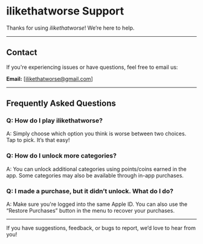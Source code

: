 # ilikethatworse Support

Thanks for using *ilikethatworse*! We’re here to help.

---

## Contact

If you're experiencing issues or have questions, feel free to email us:

**Email:** [ilikethatworse@gmail.com]

---

## Frequently Asked Questions

### Q: How do I play ilikethatworse?
A: Simply choose which option you think is worse between two choices. Tap to pick. It’s that easy!

### Q: How do I unlock more categories?
A: You can unlock additional categories using points/coins earned in the app. Some categories may also be available through in-app purchases.

### Q: I made a purchase, but it didn’t unlock. What do I do?
A: Make sure you're logged into the same Apple ID. You can also use the “Restore Purchases” button in the menu to recover your purchases.

---

If you have suggestions, feedback, or bugs to report, we’d love to hear from you!
